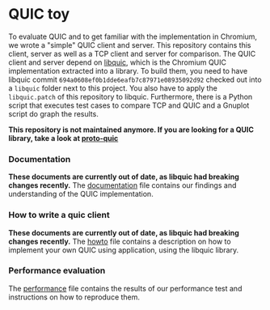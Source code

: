 # QUIC toy
To evaluate QUIC and to get familiar with the implementation in Chromium, we wrote a "simple" QUIC client and server.
This repository contains this client, server as well as a TCP client and server for comparison.
The QUIC client and server depend on [libquic](https://github.com/devsisters/libquic), which is the Chromium QUIC implementation extracted into a library.
To build them, you need to have libquic commit `694a0608ef0b1dde6eafb7c87971e08935092d92` checked out into a `libquic` folder next to this project.
You also have to apply the `libquic.patch` of this repository to libquic.
Furthermore, there is a Python script that executes test cases to compare TCP and QUIC and a Gnuplot script do graph the results.

**This repository is not maintained anymore. If you are looking for a QUIC library, take a look at [proto-quic](https://github.com/google/proto-quic)**

### Documentation
**These documents are currently out of date, as libquic had breaking changes recently.**
The [documentation](documentation.markdown) file contains our findings and understanding of the QUIC implementation.
### How to write a quic client
**These documents are currently out of date, as libquic had breaking changes recently.**
The [howto](howto.markdown) file contains a description on how to implement your own QUIC using application, using the libquic library.
### Performance evaluation
The [performance](performance.markdown) file contains the results of our performance test and instructions on how to reproduce them.
